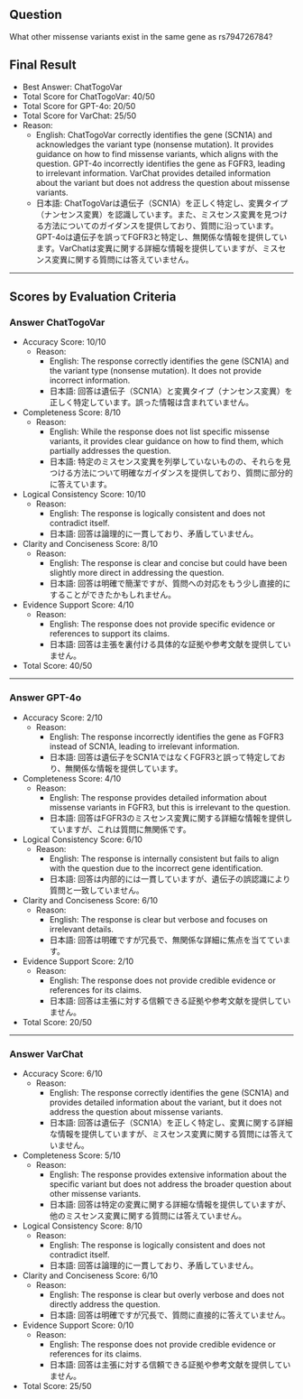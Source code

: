 ## Question

What other missense variants exist in the same gene as rs794726784?

## Final Result

- Best Answer: ChatTogoVar
- Total Score for ChatTogoVar: 40/50
- Total Score for GPT-4o: 20/50
- Total Score for VarChat: 25/50
- Reason:
  - English: ChatTogoVar correctly identifies the gene (SCN1A) and acknowledges the variant type (nonsense mutation). It provides guidance on how to find missense variants, which aligns with the question. GPT-4o incorrectly identifies the gene as FGFR3, leading to irrelevant information. VarChat provides detailed information about the variant but does not address the question about missense variants.
  - 日本語: ChatTogoVarは遺伝子（SCN1A）を正しく特定し、変異タイプ（ナンセンス変異）を認識しています。また、ミスセンス変異を見つける方法についてのガイダンスを提供しており、質問に沿っています。GPT-4oは遺伝子を誤ってFGFR3と特定し、無関係な情報を提供しています。VarChatは変異に関する詳細な情報を提供していますが、ミスセンス変異に関する質問には答えていません。

---

## Scores by Evaluation Criteria

### Answer ChatTogoVar
- Accuracy Score: 10/10
  - Reason: 
    - English: The response correctly identifies the gene (SCN1A) and the variant type (nonsense mutation). It does not provide incorrect information.
    - 日本語: 回答は遺伝子（SCN1A）と変異タイプ（ナンセンス変異）を正しく特定しています。誤った情報は含まれていません。
- Completeness Score: 8/10
  - Reason: 
    - English: While the response does not list specific missense variants, it provides clear guidance on how to find them, which partially addresses the question.
    - 日本語: 特定のミスセンス変異を列挙していないものの、それらを見つける方法について明確なガイダンスを提供しており、質問に部分的に答えています。
- Logical Consistency Score: 10/10
  - Reason: 
    - English: The response is logically consistent and does not contradict itself.
    - 日本語: 回答は論理的に一貫しており、矛盾していません。
- Clarity and Conciseness Score: 8/10
  - Reason: 
    - English: The response is clear and concise but could have been slightly more direct in addressing the question.
    - 日本語: 回答は明確で簡潔ですが、質問への対応をもう少し直接的にすることができたかもしれません。
- Evidence Support Score: 4/10
  - Reason: 
    - English: The response does not provide specific evidence or references to support its claims.
    - 日本語: 回答は主張を裏付ける具体的な証拠や参考文献を提供していません。
- Total Score: 40/50

---

### Answer GPT-4o
- Accuracy Score: 2/10
  - Reason: 
    - English: The response incorrectly identifies the gene as FGFR3 instead of SCN1A, leading to irrelevant information.
    - 日本語: 回答は遺伝子をSCN1AではなくFGFR3と誤って特定しており、無関係な情報を提供しています。
- Completeness Score: 4/10
  - Reason: 
    - English: The response provides detailed information about missense variants in FGFR3, but this is irrelevant to the question.
    - 日本語: 回答はFGFR3のミスセンス変異に関する詳細な情報を提供していますが、これは質問に無関係です。
- Logical Consistency Score: 6/10
  - Reason: 
    - English: The response is internally consistent but fails to align with the question due to the incorrect gene identification.
    - 日本語: 回答は内部的には一貫していますが、遺伝子の誤認識により質問と一致していません。
- Clarity and Conciseness Score: 6/10
  - Reason: 
    - English: The response is clear but verbose and focuses on irrelevant details.
    - 日本語: 回答は明確ですが冗長で、無関係な詳細に焦点を当てています。
- Evidence Support Score: 2/10
  - Reason: 
    - English: The response does not provide credible evidence or references for its claims.
    - 日本語: 回答は主張に対する信頼できる証拠や参考文献を提供していません。
- Total Score: 20/50

---

### Answer VarChat
- Accuracy Score: 6/10
  - Reason: 
    - English: The response correctly identifies the gene (SCN1A) and provides detailed information about the variant, but it does not address the question about missense variants.
    - 日本語: 回答は遺伝子（SCN1A）を正しく特定し、変異に関する詳細な情報を提供していますが、ミスセンス変異に関する質問には答えていません。
- Completeness Score: 5/10
  - Reason: 
    - English: The response provides extensive information about the specific variant but does not address the broader question about other missense variants.
    - 日本語: 回答は特定の変異に関する詳細な情報を提供していますが、他のミスセンス変異に関する質問には答えていません。
- Logical Consistency Score: 8/10
  - Reason: 
    - English: The response is logically consistent and does not contradict itself.
    - 日本語: 回答は論理的に一貫しており、矛盾していません。
- Clarity and Conciseness Score: 6/10
  - Reason: 
    - English: The response is clear but overly verbose and does not directly address the question.
    - 日本語: 回答は明確ですが冗長で、質問に直接的に答えていません。
- Evidence Support Score: 0/10
  - Reason: 
    - English: The response does not provide credible evidence or references for its claims.
    - 日本語: 回答は主張に対する信頼できる証拠や参考文献を提供していません。
- Total Score: 25/50